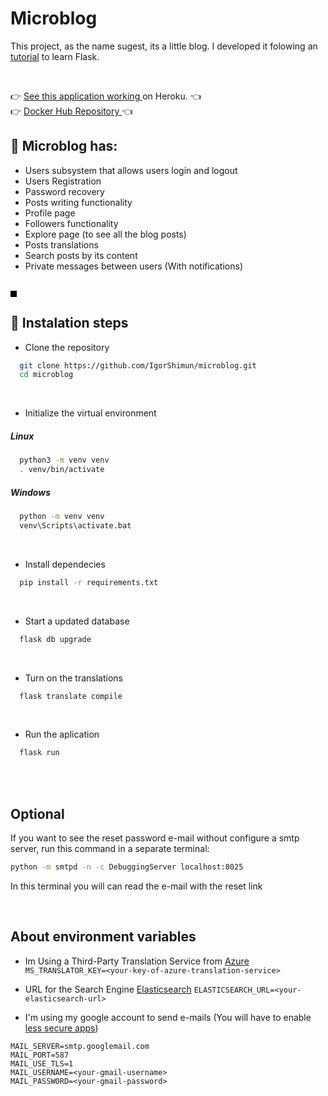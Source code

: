 # Microblog
This project, as the name sugest, its a little blog. 
I developed it folowing an <a href="https://blog.miguelgrinberg.com/post/the-flask-mega-tutorial-part-i-hello-world" target="_blank">tutorial</a> to learn Flask.

<p>
  <img src="https://img.shields.io/docker/automated/igorshimun/microblog" alt=""/> 
  <img src="https://img.shields.io/github/last-commit/igorshimun/microblog" alt=""/>
</p>

:point_right: <a href="https://microblog-byshimun.herokuapp.com/"> See this application working </a> on Heroku. :point_left: 
<br>
:point_right: <a href="https://hub.docker.com/r/igorshimun/microblog"> Docker Hub Repository </a> :point_left:   

## :scroll: Microblog has:
* Users subsystem that allows users login and logout
* Users Registration
* Password recovery
* Posts writing functionality
* Profile page
* Followers functionality
* Explore page (to see all the blog posts)
* Posts translations
* Search posts by its content
* Private messages between users (With notifications)

<br>

<img src="https://github.com/IgorShimun/microblog/blob/main/microblog.png" alt="" style="border: 5px solid black;" />

<br>

## :hammer: Instalation steps

* Clone the repository
```bash
  git clone https://github.com/IgorShimun/microblog.git
  cd microblog
```

<br>

* Initialize the virtual environment
##### Linux
```bash
  python3 -m venv venv
  . venv/bin/activate
```
##### Windows
```bash
  python -m venv venv
  venv\Scripts\activate.bat
```
<br>

* Install dependecies
```bash
  pip install -r requirements.txt
```

<br>

* Start a updated database 
```bash
  flask db upgrade 
```

<br>

* Turn on the translations
```bash
  flask translate compile
```

<br>

* Run the aplication
```bash
  flask run
```

<br>
<br>

## Optional
If you want to see the reset password e-mail without configure a smtp server, 
run this command in a separate terminal: 
```bash
python -m smtpd -n -c DebuggingServer localhost:8025
```
In this terminal you will can read the e-mail with the reset link

<br>

## About environment variables
* Im Using a Third-Party Translation Service from <a href="https://azure.microsoft.com/" target="_blank">Azure</a>
```MS_TRANSLATOR_KEY=<your-key-of-azure-translation-service>```

* URL for the Search Engine <a href="https://www.elastic.co/" target="_blank">Elasticsearch</a>
```ELASTICSEARCH_URL=<your-elasticsearch-url>```

* I'm using my google account to send e-mails (You will have to enable <a href="https://myaccount.google.com/lesssecureapps" target="_blank">less secure apps</a>)
```
MAIL_SERVER=smtp.googlemail.com                          
MAIL_PORT=587                                             
MAIL_USE_TLS=1
MAIL_USERNAME=<your-gmail-username>
MAIL_PASSWORD=<your-gmail-password>
```
